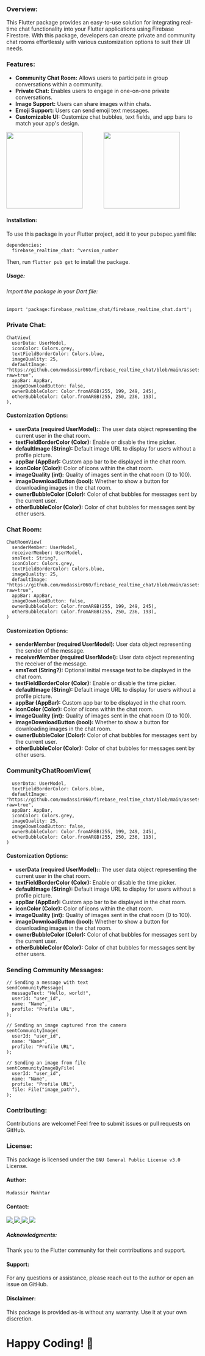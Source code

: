 

### Overview:
This Flutter package provides an easy-to-use solution for integrating real-time chat functionality into your Flutter applications using Firebase Firestore. With this package, developers can create private and community chat rooms effortlessly with various customization options to suit their UI needs.

### Features:

- **Community Chat Room:** Allows users to participate in group conversations within a community.
- **Private Chat:** Enables users to engage in one-on-one private conversations.
- **Image Support:** Users can share images within chats.
- **Emoji Support:** Users can send emoji text messages.
- **Customizable UI:** Customize chat bubbles, text fields, and app bars to match your app's design.

<img src="https://raw.githubusercontent.com/TechProgression/DateTimePikerUltra/main/assest/1.gif" width="200" />&nbsp;&nbsp;&nbsp;&nbsp;&nbsp;&nbsp;&nbsp;&nbsp;&nbsp;&nbsp;&nbsp;&nbsp;&nbsp;&nbsp;<img src="https://raw.githubusercontent.com/TechProgression/DateTimePikerUltra/main/assest/2.gif" width="200" />

#### Installation:
To use this package in your Flutter project, add it to your pubspec.yaml file:

    dependencies:
      firebase_realtime_chat: ^version_number
Then, run `flutter pub get` to install the package.

##### Usage:
###### Import the package in your Dart file:

    import 'package:firebase_realtime_chat/firebase_realtime_chat.dart';

### Private Chat:
    ChatView(
      userData: UserModel,
      iconColor: Colors.grey,
      textFieldBorderColor: Colors.blue,
      imageQuality: 25,
      defaultImage: "https://github.com/mudassir060/firebase_realtime_chat/blob/main/assets/profile.jpeg?raw=true",
      appBar: AppBar,
      imageDownloadButton: false,
      ownerBubbleColor: Color.fromARGB(255, 199, 249, 245),
      otherBubbleColor: Color.fromARGB(255, 250, 236, 193),
    ),
#### Customization Options:
- **userData (required UserModel)::** The user data object representing the current user in the chat room.
- **textFieldBorderColor (Color):** Enable or disable the time picker.
- **defaultImage (String):** Default image URL to display for users without a profile picture.
- **appBar (AppBar):** Custom app bar to be displayed in the chat room.
- **iconColor (Color):** Color of icons within the chat room.
- **imageQuality (int):** Quality of images sent in the chat room (0 to 100).
- **imageDownloadButton (bool):** Whether to show a button for downloading images in the chat room.
- **ownerBubbleColor (Color):** Color of chat bubbles for messages sent by the current user.
- **otherBubbleColor (Color):** Color of chat bubbles for messages sent by other users.


### Chat Room:
    ChatRoomView(
      senderMember: UserModel,
      receiverMember: UserModel,
      smsText: String?,
      iconColor: Colors.grey,
      textFieldBorderColor: Colors.blue,
      imageQuality: 25,
      defaultImage: "https://github.com/mudassir060/firebase_realtime_chat/blob/main/assets/profile.jpeg?raw=true",
      appBar: AppBar,
      imageDownloadButton: false,
      ownerBubbleColor: Color.fromARGB(255, 199, 249, 245),
      otherBubbleColor: Color.fromARGB(255, 250, 236, 193),
    )
#### Customization Options:
- **senderMember (required UserModel):** User data object representing the sender of the message.
- **receiverMember (required UserModel):** User data object representing the receiver of the message.
- **smsText (String?):** Optional initial message text to be displayed in the chat room.
- **textFieldBorderColor (Color):** Enable or disable the time picker.
- **defaultImage (String):** Default image URL to display for users without a profile picture.
- **appBar (AppBar):** Custom app bar to be displayed in the chat room.
- **iconColor (Color):** Color of icons within the chat room.
- **imageQuality (int):** Quality of images sent in the chat room (0 to 100).
- **imageDownloadButton (bool):** Whether to show a button for downloading images in the chat room.
- **ownerBubbleColor (Color):** Color of chat bubbles for messages sent by the current user.
- **otherBubbleColor (Color):** Color of chat bubbles for messages sent by other users.

### CommunityChatRoomView(
      userData: UserModel,
      textFieldBorderColor: Colors.blue,
      defaultImage: "https://github.com/mudassir060/firebase_realtime_chat/blob/main/assets/profile.jpeg?raw=true",
      appBar: AppBar,
      iconColor: Colors.grey,
      imageQuality: 25,
      imageDownloadButton: false,
      ownerBubbleColor: Color.fromARGB(255, 199, 249, 245),
      otherBubbleColor: Color.fromARGB(255, 250, 236, 193),
    )
#### Customization Options:
- **userData (required UserModel)::** The user data object representing the current user in the chat room.
- **textFieldBorderColor (Color):** Enable or disable the time picker.
- **defaultImage (String):** Default image URL to display for users without a profile picture.
- **appBar (AppBar):** Custom app bar to be displayed in the chat room.
- **iconColor (Color):** Color of icons within the chat room.
- **imageQuality (int):** Quality of images sent in the chat room (0 to 100).
- **imageDownloadButton (bool):** Whether to show a button for downloading images in the chat room.
- **ownerBubbleColor (Color):** Color of chat bubbles for messages sent by the current user.
- **otherBubbleColor (Color):** Color of chat bubbles for messages sent by other users.

### Sending Community Messages:
    // Sending a message with text
    sendCommunityMessage(
      messageText: "Hello, world!",
      userId: "user_id",
      name: "Name",
      profile: "Profile URL",
    );
    
    // Sending an image captured from the camera
    sentCommunityImage(
      userId: "user_id",
      name: "Name",
      profile: "Profile URL",
    );
    
    // Sending an image from file
    sentCommunityImageByFile(
      userId: "user_id",
      name: "Name",
      profile: "Profile URL",
      file: File("image_path"),
    );
    
### Contributing:
Contributions are welcome! Feel free to submit issues or pull requests on GitHub.

### License:
This package is licensed under the `GNU General Public License v3.0` License.

#### Author:
`Mudassir Mukhtar`

#### Contact:
 <a href="https://www.linkedin.com/in/mudassir-mukhtar-17aa89196/" target="_blank" rel="noopener noreferrer">
   <img src="https://img.shields.io/badge/LinkedIn-Profile-blue?logo=linkedin&logoColor=white&color=blue" />
 </a>
 <a href="mailto:mudassirmukhtar4@gmail.com" target="_blank" rel="noopener noreferrer">
   <img src="https://img.shields.io/badge/Gmail-Address-red?logo=gmail&logoColor=white&color=blue" />
 </a>
 <a href="https://wa.me/+923454335400" target="_blank" rel="noopener noreferrer">
   <img src="https://img.shields.io/badge/Whatsapp-Number-blue?logo=whatsapp&logoColor=white&color=blue" />
 </a>
  <a href="https://www.facebook.com/lovely06mian" target="_blank" rel="noopener noreferrer">
   <img src="https://img.shields.io/badge/Facebook-Profile-blue?logo=facebook&logoColor=white&color=blue" />
 </a>

##### Acknowledgments:
Thank you to the Flutter community for their contributions and support.

#### Support:
For any questions or assistance, please reach out to the author or open an issue on GitHub.

#### Disclaimer:
This package is provided as-is without any warranty. Use it at your own discretion.

# Happy Coding! 🚀
